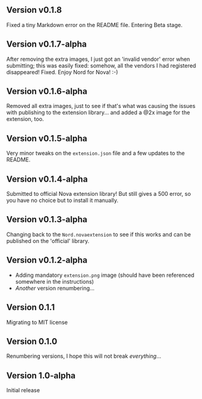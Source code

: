 ## Version v0.1.8

Fixed a tiny Markdown error on the README file. Entering Beta stage.

## Version v0.1.7-alpha

After removing the extra images, I just got an 'invalid vendor' error when submitting; this was easily fixed: somehow, all the vendors I had registered disappeared! Fixed. Enjoy Nord for Nova! :-)

## Version v0.1.6-alpha

Removed all extra images, just to see if that's what was causing the issues with publishing to the extension library... and added a @2x image for the extension, too.

## Version v0.1.5-alpha

Very minor tweaks on the `extension.json` file and a few updates to the README.

## Version v0.1.4-alpha

Submitted to official Nova extension library! But still gives a 500 error, so you have no choice but to install it manually.

## Version v0.1.3-alpha

Changing back to the `Nord.novaextension` to see if this works and can be published on the 'official' library.

## Version v0.1.2-alpha

- Adding mandatory `extension.png` image (should have been referenced somewhere in the instructions)
- _Another_ version renumbering...

## Version 0.1.1

Migrating to MIT license

## Version 0.1.0

Renumbering versions, I hope this will not break _everything_...

## Version 1.0-alpha

Initial release
